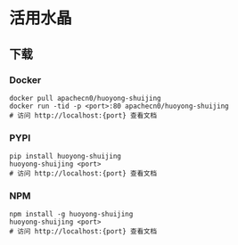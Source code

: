 # 活用水晶

## 下载

### Docker

```
docker pull apachecn0/huoyong-shuijing
docker run -tid -p <port>:80 apachecn0/huoyong-shuijing
# 访问 http://localhost:{port} 查看文档
```

### PYPI

```
pip install huoyong-shuijing
huoyong-shuijing <port>
# 访问 http://localhost:{port} 查看文档
```

### NPM

```
npm install -g huoyong-shuijing
huoyong-shuijing <port>
# 访问 http://localhost:{port} 查看文档
```